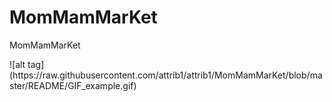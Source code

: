 # MomMamMarKet
<p>MomMamMarKet</p>
![alt tag](https://raw.githubusercontent.com/attrib1/attrib1/MomMamMarKet/blob/master/README/GIF_example.gif)


